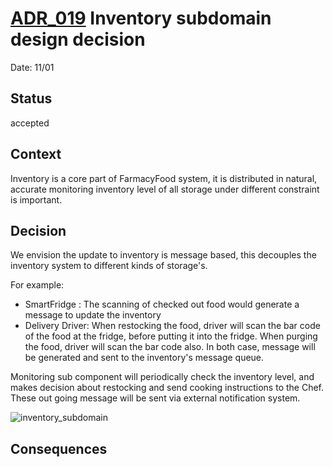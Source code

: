 # [ADR_019](../../../README.md) Inventory subdomain design decision

Date: 11/01

## Status

accepted

## Context

Inventory is a core part of FarmacyFood system, it is distributed in natural, accurate monitoring inventory level of all storage under different constraint is important.

## Decision

We envision the update to inventory is message based, this decouples the inventory system to different kinds of storage's.

For example:
+ SmartFridge : The scanning of checked out food would generate a message to update the inventory
+ Delivery Driver: When restocking the food, driver will scan the bar code of the food at the fridge, before putting it into the fridge. When purging the food, driver will scan the bar code also. In both case, message will be generated and sent to the inventory's message queue.


Monitoring sub component will periodically check the inventory level, and makes decision about restocking and send cooking instructions to the Chef. These out going message will be sent via external notification system.

![inventory_subdomain](./images/inventory_subdomain.svg)


## Consequences
